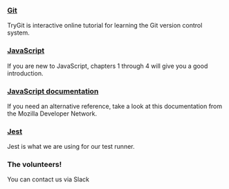 ### [Git](https://try.github.io)
TryGit is interactive online tutorial for learning the Git version control system.

### [JavaScript](http://eloquentjavascript.net/)
If you are new to JavaScript, chapters 1 through 4 will give you a good introduction.

### [JavaScript documentation](https://developer.mozilla.org/en-US/docs/Web/JavaScript)
If you need an alternative reference, take a look at this documentation from the Mozilla Developer Network.

### [Jest](https://facebook.github.io/jest/)
Jest is what we are using for our test runner.

### The volunteers!
You can contact us via Slack
